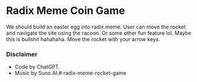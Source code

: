 # Radix Meme Coin Game

We should build an easter egg into radix.meme. User can move the rocket and navigate the site using the racoon. Or some other fun feature lol. Maybe this is bullshit hahahaha. Move the rocket with your arrow keys.


### Disclaimer

- Code by ChatGPT. 
- Music by Suno AI.# radix-meme-rocket-game
